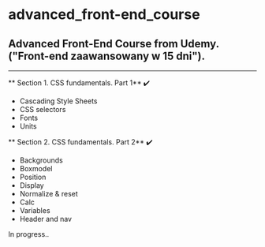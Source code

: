 # advanced_front-end_course
## Advanced Front-End Course from Udemy.  ("Front-end zaawansowany w 15 dni").

- - -

** Section 1. CSS fundamentals. Part 1** :heavy_check_mark:
* Cascading Style Sheets
* CSS selectors 
* Fonts
* Units

** Section 2. CSS fundamentals. Part 2** :heavy_check_mark:
* Backgrounds
* Boxmodel
* Position 
* Display 
* Normalize & reset
* Calc
* Variables
* Header and nav

In progress..
